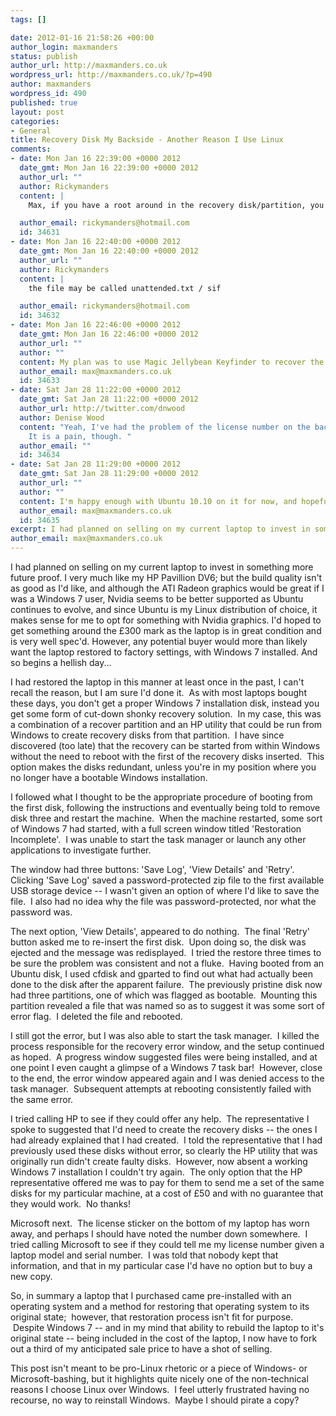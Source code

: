 ```yaml
--- 
tags: []

date: 2012-01-16 21:58:26 +00:00
author_login: maxmanders
status: publish
author_url: http://maxmanders.co.uk
wordpress_url: http://maxmanders.co.uk/?p=490
author: maxmanders
wordpress_id: 490
published: true
layout: post
categories: 
- General
title: Recovery Disk My Backside - Another Reason I Use Linux
comments: 
- date: Mon Jan 16 22:39:00 +0000 2012
  date_gmt: Mon Jan 16 22:39:00 +0000 2012
  author_url: ""
  author: Rickymanders
  content: |
    Max, if you have a root around in the recovery disk/partition, you may be able to find a *.sif file or *.txt file with the product id/key details in it - I have managed to recover a workable product key this way before from a PE style install. If not, do you have a disk image backup that you can go back to, and use something like Hirens boot cd to recover the product id that way? 

  author_email: rickymanders@hotmail.com
  id: 34631
- date: Mon Jan 16 22:40:00 +0000 2012
  date_gmt: Mon Jan 16 22:40:00 +0000 2012
  author_url: ""
  author: Rickymanders
  content: |
    the file may be called unattended.txt / sif 

  author_email: rickymanders@hotmail.com
  id: 34632
- date: Mon Jan 16 22:46:00 +0000 2012
  date_gmt: Mon Jan 16 22:46:00 +0000 2012
  author_url: ""
  author: ""
  content: My plan was to use Magic Jellybean Keyfinder to recover the key from whatever semblance of a crap but bootable system I could cobble together.  Unfortunately frustration and fatigue got to me and I just reinstalled Ubuntu.  I'll probably try again.  It looks like the disks recreate a partition, then the partition boots to do the actual restore.  In theory, I could probably to it on a VM first and investigate the VM.
  author_email: max@maxmanders.co.uk
  id: 34633
- date: Sat Jan 28 11:22:00 +0000 2012
  date_gmt: Sat Jan 28 11:22:00 +0000 2012
  author_url: http://twitter.com/dnwood
  author: Denise Wood
  content: "Yeah, I've had the problem of the license number on the back wearing away on me, so the first thing I did when I unboxed my new machine was take a picture of it. My old Dell laptop had both a Windows license number and a laptop serial number -- and I remember calling Dell and giving them the serial number, and they sent me the physical Windows installation discs.\n\n\
    It is a pain, though. "
  author_email: ""
  id: 34634
- date: Sat Jan 28 11:29:00 +0000 2012
  date_gmt: Sat Jan 28 11:29:00 +0000 2012
  author_url: ""
  author: ""
  content: I'm happy enough with Ubuntu 10.10 on it for now, and hopefully when I sell it I'll find a buyer who likes Ubuntu or doesn't mind not having Windows!  Definitely taking a photo when I get my next laptop though!
  author_email: max@maxmanders.co.uk
  id: 34635
excerpt: I had planned on selling on my current laptop to invest in something more future proof. I very much like my HP Pavillion DV6; but the build quality isn't as good as I'd like, and although the ATI Radeon graphics would be great if I was a Windows 7 user, Nvidia seems to be better supported as Ubuntu continues to evolve, and since Ubuntu is my Linux distribution of choice, it makes sense for me to opt for something with Nvidia graphics. I'd hoped to get something around the &pound;300 mark as the laptop is in great condition and is very well spec'd. However, any potential buyer would more than likely want the laptop restored to factory settings, with Windows 7 installed. And so begins a hellish day...
author_email: max@maxmanders.co.uk
---
```

I had planned on selling on my current laptop to invest in something more future proof. I very much like my HP Pavillion DV6; but the build quality isn't as good as I'd like, and although the ATI Radeon graphics would be great if I was a Windows 7 user, Nvidia seems to be better supported as Ubuntu continues to evolve, and since Ubuntu is my Linux distribution of choice, it makes sense for me to opt for something with Nvidia graphics. I'd hoped to get something around the &pound;300 mark as the laptop is in great condition and is very well spec'd. However, any potential buyer would more than likely want the laptop restored to factory settings, with Windows 7 installed. And so begins a hellish day...<!--more-->

I had restored the laptop in this manner at least once in the past, I can't recall the reason, but I am sure I'd done it.&nbsp; As with most laptops bought these days, you don't get a proper Windows 7 installation disk, instead you get some form of cut-down shonky recovery solution.&nbsp; In my case, this was a combination of a recover partition and an HP utility that could be run from Windows to create recovery disks from that partition.&nbsp; I have since discovered (too late) that the recovery can be started from within Windows without the need to reboot with the first of the recovery disks inserted.&nbsp; This option makes the disks redundant, unless you're in my position where you no longer have a bootable Windows installation.

I followed what I thought to be the appropriate procedure of booting from the first disk, following the instructions and eventually being told to remove disk three and restart the machine.&nbsp; When the machine restarted, some sort of Windows 7 had started, with a full screen window titled 'Restoration Incomplete'.&nbsp; I was unable to start the task manager or launch any other applications to investigate further.

The window had three buttons: 'Save Log', 'View Details' and 'Retry'.&nbsp; Clicking 'Save Log' saved a password-protected zip file to the first available USB storage device -- I wasn't given an option of where I'd like to save the file.&nbsp; I also had no idea why the file was password-protected, nor what the password was.

The next option, 'View Details', appeared to do nothing.&nbsp; The final 'Retry' button asked me to re-insert the first disk.&nbsp; Upon doing so, the disk was ejected and the message was redisplayed.&nbsp; I tried the restore three times to be sure the problem was consistent and not a fluke.&nbsp; Having booted from an Ubuntu disk, I used cfdisk and gparted to find out what had actually been done to the disk after the apparent failure. &nbsp;The previously pristine disk now had three partitions, one of which was flagged as bootable. &nbsp;Mounting this partition revealed a file that was named so as to suggest it was some sort of error flag. &nbsp;I deleted the file and rebooted.

I still got the error, but I was also able to start the task manager. &nbsp;I killed the process responsible for the recovery error window, and the setup continued as hoped. &nbsp;A progress window suggested files were being installed, and at one point I even caught a glimpse of a Windows 7 task bar! &nbsp;However, close to the end, the error window appeared again and I was denied access to the task manager. &nbsp;Subsequent attempts at rebooting consistently failed with the same error.

I tried calling HP to see if they could offer any help. &nbsp;The representative I spoke to suggested that I'd need to create the recovery disks -- the ones I had already explained that I had created. &nbsp;I told the representative that I had previously used these disks without error, so clearly the HP utility that was originally run didn't create faulty disks. &nbsp;However, now absent a working Windows 7 installation I couldn't try again. &nbsp;The only option that the HP representative offered me was to pay for them to send me a set of the same disks for my particular machine, at a cost of &pound;50 and with no guarantee that they would work. &nbsp;No thanks!

Microsoft next. &nbsp;The license sticker on the bottom of my laptop has worn away, and perhaps I should have noted the number down somewhere. &nbsp;I tried calling Microsoft to see if they could tell me my license number given a laptop model and serial number. &nbsp;I was told that nobody kept that information, and that in my particular case I'd have no option but to buy a new copy.

So, in summary a laptop that I purchased came pre-installed with an operating system and a method for restoring that operating system to its original state; &nbsp;however, that restoration process isn't fit for purpose. &nbsp;Despite Windows 7 -- and in my mind that ability to rebuild the laptop to it's original state -- being included in the cost of the laptop, I now have to fork out a third of my anticipated sale price to have a shot of selling.

This post isn't meant to be pro-Linux rhetoric or a piece of Windows- or Microsoft-bashing, but it highlights quite nicely one of the non-technical reasons I choose Linux over Windows. &nbsp;I feel utterly frustrated having no recourse, no way to reinstall Windows. &nbsp;Maybe I should pirate a copy?
